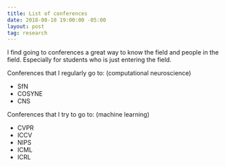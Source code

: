 ```yaml
---
title: List of conferences
date: 2018-08-10 19:00:00 -05:00
layout: post
tag: research
---
```


I find going to conferences a great way to know the field and people in the field. Especially for students who is just entering the field.

Conferences that I regularly go to: (computational neuroscience)
* SfN
* COSYNE
* CNS

Conferences that I try to go to: (machine learning)
* CVPR
* ICCV
* NIPS
* ICML
* ICRL
